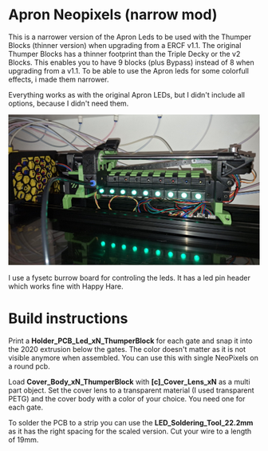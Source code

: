 # Apron Neopixels (narrow mod)

This is a narrower version of the Apron Leds to be used with the Thumper Blocks (thinner version) when upgrading from a ERCF v1.1. The original Thumper Blocks has a thinner footprint than the Triple Decky or the v2 Blocks. This enables you to have 9 blocks (plus Bypass) instead of 8 when upgrading from a v1.1. To be able to use the Apron leds for some colorfull effects, i made them narrower.

Everything works as with the original Apron LEDs, but I didn't include all options, because I didn't need them.

<p align=center><img src="images/build.jpg" alt="build.jpg"></p>

I use a fysetc burrow board for controling the leds. It has a led pin header which works fine with Happy Hare.

# Build instructions

Print a **Holder_PCB_Led_xN_ThumperBlock** for each gate and snap it into the 2020 extrusion below the gates. The color doesn't matter as it is not visible anymore when assembled. You can use this with single NeoPixels on a round pcb.

Load **Cover_Body_xN_ThumperBlock** with **[c]_Cover_Lens_xN** as a multi part object. Set the cover lens to a transparent material (I used transparent PETG) and the cover body with a color of your choice. You need one for each gate.

To solder the PCB to a strip you can use the **LED_Soldering_Tool_22.2mm** as it has the right spacing for the scaled version. Cut your wire to a length of 19mm.
